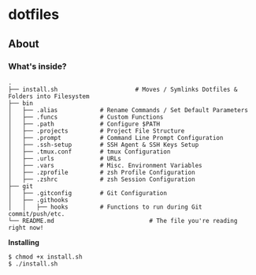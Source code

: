 # dotfiles

## About

### What's inside?

    .
    ├── install.sh						# Moves / Symlinks Dotfiles & Folders into Filesystem                   
    ├── bin                   
    │   ├── .alias            # Rename Commands / Set Default Parameters
    │   ├── .funcs            # Custom Functions
    │   ├── .path             # Configure $PATH
    │   ├── .projects         # Project File Structure
    │   ├── .prompt           # Command Line Prompt Configuration
    │   ├── .ssh-setup        # SSH Agent & SSH Keys Setup
    │   ├── .tmux.conf        # tmux Configuration
    │   ├── .urls             # URLs
    │   ├── .vars             # Misc. Environment Variables
    │   ├── .zprofile         # zsh Profile Configuration
    │   ├── .zshrc            # zsh Session Configuration
    ├── git                   
    │   ├── .gitconfig        # Git Configuration
    │   ├── .githooks
    │   │   ├── hooks         # Functions to run during Git commit/push/etc.
    └── README.md							# The file you're reading right now!


**Installing**
```console
$ chmod +x install.sh
$ ./install.sh
```
